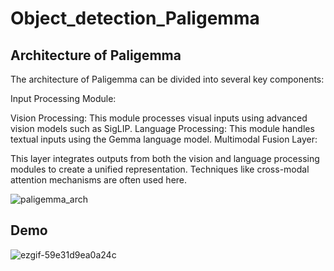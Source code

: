 # Object_detection_Paligemma


## Architecture of Paligemma
The architecture of Paligemma can be divided into several key components:

Input Processing Module:

Vision Processing: This module processes visual inputs using advanced vision models such as SigLIP.
Language Processing: This module handles textual inputs using the Gemma language model.
Multimodal Fusion Layer:

This layer integrates outputs from both the vision and language processing modules to create a unified representation. Techniques like cross-modal attention mechanisms are often used here.

![paligemma_arch](https://github.com/user-attachments/assets/92aa079e-7f0b-4791-b195-065ac6e9e236)



## Demo
![ezgif-59e31d9ea0a24c](https://github.com/user-attachments/assets/08776b00-28a2-4533-92cd-be4c329c5b58)
